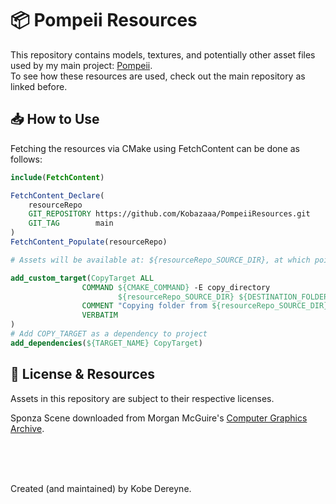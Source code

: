 # 📦 Pompeii Resources

This repository contains models, textures, and potentially other asset files used by my main project: [Pompeii](https://github.com/Kobazaaa/Pompeii.git).
<br>
To see how these resources are used, check out the main repository as linked before.

## 📥 How to Use

Fetching the resources via CMake using FetchContent can be done as follows:

```cmake
include(FetchContent)

FetchContent_Declare(
    resourceRepo
    GIT_REPOSITORY https://github.com/Kobazaaa/PompeiiResources.git
    GIT_TAG        main
)
FetchContent_Populate(resourceRepo)

# Assets will be available at: ${resourceRepo_SOURCE_DIR}, at which point it is your responsibility to copy them to the correct destination, which could be done as follows:

add_custom_target(CopyTarget ALL
                COMMAND ${CMAKE_COMMAND} -E copy_directory
                        ${resourceRepo_SOURCE_DIR} ${DESTINATION_FOLDER}
                COMMENT "Copying folder from ${resourceRepo_SOURCE_DIR} to ${DESTINATION_FOLDER}."
                VERBATIM
)
# Add COPY_TARGET as a dependency to project 
add_dependencies(${TARGET_NAME} CopyTarget)

```

## 📄 License & Resources

Assets in this repository are subject to their respective licenses. <br>

Sponza Scene downloaded from Morgan McGuire's [Computer Graphics Archive](https://casual-effects.com/data). <br>

<br>
<br>
<br>

Created (and maintained) by Kobe Dereyne.